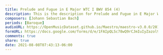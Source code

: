 ```yaml
---
title: Prelude and Fugue in E Major WTC I BWV 854 (4)
description: This is the description for Prelude and Fugue in E Major WTC I BWV 854 by Johann Sebastian Bach
composers: [Johann Sebastian Bach]
periods: [Baroque]
audioURL: https://OpenMusicDataset.github.io/Maestro/maestro-v3.0.0/2017/MIDI-Unprocessed_041_PIANO041_MID--AUDIO-split_07-06-17_Piano-e_1-01_wav--1.midi
formURL: https://docs.google.com/forms/d/e/1FAIpQLSc78wQ9rCJmIuIyZazol9pnbKAitpUnTJuvUJz9hEdA3zuUXQ/viewform
comments: true
share: true
date: 2021-08-08T07:43:13-06:00
---
```

